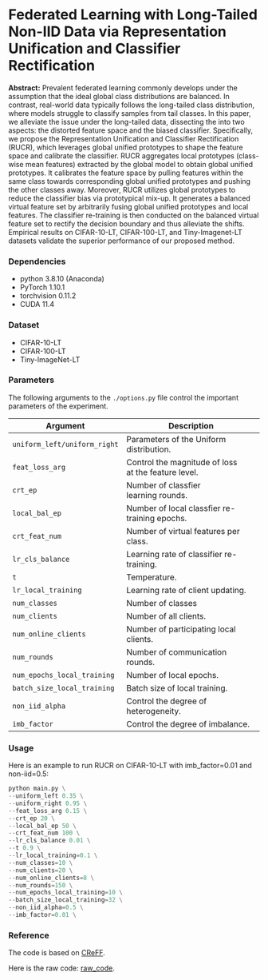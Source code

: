 # Federated Learning with Long-Tailed Non-IID Data via Representation Unification and Classifier Rectification

**Abstract:** Prevalent federated learning commonly develops under the assumption that the ideal global class distributions are balanced. In contrast, real-world data typically follows the long-tailed class distribution, where models struggle to classify samples from tail classes. In this paper, we alleviate the issue under the long-tailed data, dissecting the into two aspects: the distorted feature space and the biased classifier. Specifically, we propose the Representation Unification and Classifier Rectification (RUCR), which leverages global unified prototypes to shape the feature space and calibrate the classifier. RUCR aggregates local prototypes (class-wise mean features) extracted by the global model to obtain global unified prototypes. It calibrates the feature space by pulling features within the same class towards corresponding global unified prototypes and pushing the other classes away. Moreover, RUCR utilizes global prototypes to reduce the classifier bias via prototypical mix-up. It generates a balanced virtual feature set by arbitrarily fusing global unified prototypes and local features. The classifier re-training is then conducted on the balanced virtual feature set to rectify the decision boundary and thus alleviate the shifts. Empirical results on CIFAR-10-LT, CIFAR-100-LT, and Tiny-Imagenet-LT datasets validate the superior performance of our proposed method.

### Dependencies

- python 3.8.10 (Anaconda)
- PyTorch 1.10.1
- torchvision 0.11.2
- CUDA 11.4

### Dataset

- CIFAR-10-LT
- CIFAR-100-LT
- Tiny-ImageNet-LT

### Parameters

The following arguments to the `./options.py` file control the important parameters of the experiment.

| Argument                       | Description                                            |
| ------------------------------ | ------------------------------------------------------ |
| `uniform_left/uniform_right` | Parameters of the Uniform distribution.               |
| `feat_loss_arg`              | Control the magnitude of loss at the feature level. |
| `crt_ep`                     | Number of classfier learning rounds.                 |
| `local_bal_ep`               | Number of local classfier re-training epochs.         |
| `crt_feat_num`               | Number of virtual features per class.                  |
| `lr_cls_balance`             | Learning rate of classifier re-training.               |
| `t`                          | Temperature.                                           |
| `lr_local_training`          | Learning rate of client updating.                      |
| `num_classes`                | Number of classes                                      |
| `num_clients`                | Number of all clients.                                 |
| `num_online_clients`         | Number of participating local clients.                 |
| `num_rounds`                 | Number of communication rounds.                        |
| `num_epochs_local_training`  | Number of local epochs.                                |
| `batch_size_local_training`  | Batch size of local training.                          |
| `non_iid_alpha`              | Control the degree of heterogeneity.                   |
| `imb_factor`                 | Control the degree of imbalance.                       |

### Usage

Here is an example to run RUCR on CIFAR-10-LT with imb_factor=0.01 and non-iid=0.5:

```python
python main.py \
--uniform_left 0.35 \
--uniform_right 0.95 \
--feat_loss_arg 0.15 \
--crt_ep 20 \
--local_bal_ep 50 \
--crt_feat_num 100 \
--lr_cls_balance 0.01 \
--t 0.9 \
--lr_local_training=0.1 \
--num_classes=10 \
--num_clients=20 \
--num_online_clients=8 \
--num_rounds=150 \
--num_epochs_local_training=10 \
--batch_size_local_training=32 \
--non_iid_alpha=0.5 \
--imb_factor=0.01 \
```

### Reference

The code is based on [CReFF](https://github.com/shangxinyi/CReFF-FL).

Here is the raw code: [raw_code](https://github.com/liuyuxia211/raw_code).
